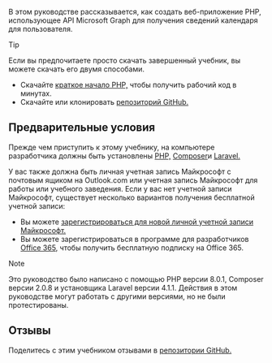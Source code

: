 <!-- markdownlint-disable MD002 MD041 -->

В этом руководстве рассказывается, как создать веб-приложение PHP, использующее API Microsoft Graph для получения сведений календаря для пользователя.

> [!TIP]
> Если вы предпочитаете просто скачать завершенный учебник, вы можете скачать его двумя способами.
>
> - Скачайте [краткое начало PHP,](https://developer.microsoft.com/graph/quick-start?platform=option-php) чтобы получить рабочий код в минутах.
> - Скачайте или клонировать [репозиторий GitHub.](https://github.com/microsoftgraph/msgraph-training-phpapp)

## <a name="prerequisites"></a>Предварительные условия

Прежде чем приступить к этому учебнику, на компьютере разработчика должны быть установлены [PHP,](http://php.net/downloads.php) [Composer](https://getcomposer.org/)и [Laravel.](https://laravel.com/)

У вас также должна быть личная учетная запись Майкрософт с почтовым ящиком на Outlook.com или учетная запись Майкрософт для работы или учебного заведения. Если у вас нет учетной записи Майкрософт, существует несколько вариантов получения бесплатной учетной записи:

- Вы можете [зарегистрироваться для новой личной учетной записи Майкрософт.](https://signup.live.com/signup?wa=wsignin1.0&rpsnv=12&ct=1454618383&rver=6.4.6456.0&wp=MBI_SSL_SHARED&wreply=https://mail.live.com/default.aspx&id=64855&cbcxt=mai&bk=1454618383&uiflavor=web&uaid=b213a65b4fdc484382b6622b3ecaa547&mkt=E-US&lc=1033&lic=1)
- Вы можете зарегистрироваться в программе для разработчиков [Office 365,](https://developer.microsoft.com/office/dev-program) чтобы получить бесплатную подписку на Office 365.

> [!NOTE]
> Это руководство было написано с помощью PHP версии 8.0.1, Composer версии 2.0.8 и установщика Laravel версии 4.1.1. Действия в этом руководстве могут работать с другими версиями, но не были протестированы.

## <a name="feedback"></a>Отзывы

Поделитесь с этим учебником отзывами в [репозитории GitHub.](https://github.com/microsoftgraph/msgraph-training-phpapp)
